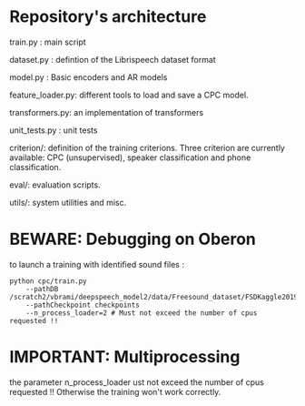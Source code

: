 # Repository's architecture

train.py : main script

dataset.py : defintion of the Librispeech dataset format

model.py : Basic encoders and AR models

feature_loader.py: different tools to load and save a CPC model.

transformers.py: an implementation of transformers

unit_tests.py : unit tests

criterion/: definition of the training criterions. Three criterion are currently available: CPC (unsupervised), speaker classification and phone classification.

eval/: evaluation scripts.

utils/: system utilities and misc.



# BEWARE: Debugging on Oberon

to launch a training with identified sound files :
```
python cpc/train.py 
    --pathDB /scratch2/vbrami/deepspeech_model2/data/Freesound_dataset/FSDKaggle2019.audio_train_curated/wav 
    --pathCheckpoint checkpoints
    --n_process_loader=2 # Must not exceed the number of cpus requested !!
```
# IMPORTANT: Multiprocessing
the parameter n_process_loader ust not exceed the number of cpus requested !! Otherwise the training won't work correctly.


